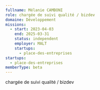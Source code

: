 ```yaml
---
fullname: Mélanie CAMBONI
role: chargée de suivi qualité / bizdev
domaine: Développement
missions:
  - start: 2023-04-03
    end: 2025-03-31
    status: independent
    employer: MALT
    startups:
      - place-des-entreprises
startups:
  - place-des-entreprises
memberType: beta
---
```

chargée de suivi qualité / bizdev
